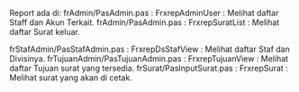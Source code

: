 Report ada di:
frAdmin/PasAdmin.pas : FrxrepAdminUser : Melihat daftar Staff dan Akun Terkait.
frAdmin/PasAdmin.pas : FrxrepSuratList : Melihat daftar Surat keluar.

frStafAdmin/PasStafAdmin.pas : FrxrepDsStafView : Melihat daftar Staf dan Divisinya.
frTujuanAdmin/PasTujuanAdmin.pas : FrxrepTujuanView : Melihat daftar Tujuan surat yang tersedia.
frSurat/PasInputSurat.pas : FrxrepSurat : Melihat surat yang akan di cetak.
